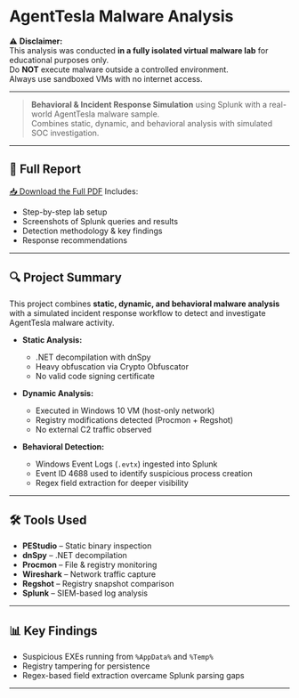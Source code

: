 # AgentTesla Malware Analysis

⚠ **Disclaimer:**  
This analysis was conducted **in a fully isolated virtual malware lab** for educational purposes only.  
Do **NOT** execute malware outside a controlled environment.  
Always use sandboxed VMs with no internet access.

---

> **Behavioral & Incident Response Simulation** using Splunk with a real-world AgentTesla malware sample.  
> Combines static, dynamic, and behavioral analysis with simulated SOC investigation.

---

## 📄 Full Report  
[📥 Download the Full PDF](https://github.com/YourUsername/YourRepoName/raw/main/Malware-Analysis/AgentTesla-Analysis/Incident%20Response%20Simulation%20with%20Splunk.pdf)
Includes:
- Step-by-step lab setup
- Screenshots of Splunk queries and results
- Detection methodology & key findings
- Response recommendations

---

## 🔍 Project Summary
This project combines **static, dynamic, and behavioral malware analysis** with a simulated incident response workflow to detect and investigate AgentTesla malware activity.

- **Static Analysis:**  
  - .NET decompilation with dnSpy  
  - Heavy obfuscation via Crypto Obfuscator  
  - No valid code signing certificate  

- **Dynamic Analysis:**  
  - Executed in Windows 10 VM (host-only network)  
  - Registry modifications detected (Procmon + Regshot)  
  - No external C2 traffic observed  

- **Behavioral Detection:**  
  - Windows Event Logs (`.evtx`) ingested into Splunk  
  - Event ID 4688 used to identify suspicious process creation  
  - Regex field extraction for deeper visibility

---

## 🛠 Tools Used
- **PEStudio** – Static binary inspection  
- **dnSpy** – .NET decompilation  
- **Procmon** – File & registry monitoring  
- **Wireshark** – Network traffic capture  
- **Regshot** – Registry snapshot comparison  
- **Splunk** – SIEM-based log analysis

---

## 📊 Key Findings
- Suspicious EXEs running from `%AppData%` and `%Temp%`  
- Registry tampering for persistence  
- Regex-based field extraction overcame Splunk parsing gaps

---
